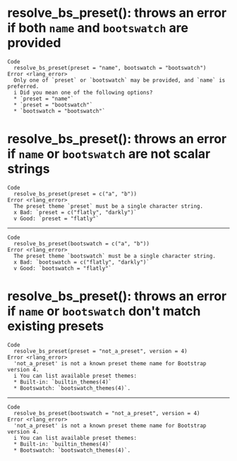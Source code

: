 # resolve_bs_preset(): throws an error if both `name` and `bootswatch` are provided

    Code
      resolve_bs_preset(preset = "name", bootswatch = "bootswatch")
    Error <rlang_error>
      Only one of `preset` or `bootswatch` may be provided, and `name` is preferred.
      i Did you mean one of the following options?
      * `preset = "name"`
      * `preset = "bootswatch"`
      * `bootswatch = "bootswatch"`

# resolve_bs_preset(): throws an error if `name` or `bootswatch` are not scalar strings

    Code
      resolve_bs_preset(preset = c("a", "b"))
    Error <rlang_error>
      The preset theme `preset` must be a single character string.
      x Bad: `preset = c("flatly", "darkly")`
      v Good: `preset = "flatly"`

---

    Code
      resolve_bs_preset(bootswatch = c("a", "b"))
    Error <rlang_error>
      The preset theme `bootswatch` must be a single character string.
      x Bad: `bootswatch = c("flatly", "darkly")`
      v Good: `bootswatch = "flatly"`

# resolve_bs_preset(): throws an error if `name` or `bootswatch` don't match existing presets

    Code
      resolve_bs_preset(preset = "not_a_preset", version = 4)
    Error <rlang_error>
      'not_a_preset' is not a known preset theme name for Bootstrap version 4.
      i You can list available preset themes:
      * Built-in: `builtin_themes(4)`
      * Bootswatch: `bootswatch_themes(4)`.

---

    Code
      resolve_bs_preset(bootswatch = "not_a_preset", version = 4)
    Error <rlang_error>
      'not_a_preset' is not a known preset theme name for Bootstrap version 4.
      i You can list available preset themes:
      * Built-in: `builtin_themes(4)`
      * Bootswatch: `bootswatch_themes(4)`.

